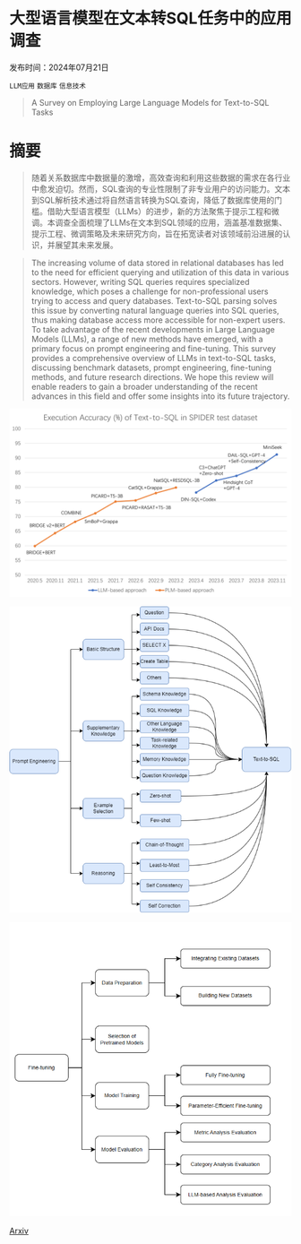 # 大型语言模型在文本转SQL任务中的应用调查

发布时间：2024年07月21日

`LLM应用` `数据库` `信息技术`

> A Survey on Employing Large Language Models for Text-to-SQL Tasks

# 摘要

> 随着关系数据库中数据量的激增，高效查询和利用这些数据的需求在各行业中愈发迫切。然而，SQL查询的专业性限制了非专业用户的访问能力。文本到SQL解析技术通过将自然语言转换为SQL查询，降低了数据库使用的门槛。借助大型语言模型（LLMs）的进步，新的方法聚焦于提示工程和微调。本调查全面梳理了LLMs在文本到SQL领域的应用，涵盖基准数据集、提示工程、微调策略及未来研究方向，旨在拓宽读者对该领域前沿进展的认识，并展望其未来发展。

> The increasing volume of data stored in relational databases has led to the need for efficient querying and utilization of this data in various sectors. However, writing SQL queries requires specialized knowledge, which poses a challenge for non-professional users trying to access and query databases. Text-to-SQL parsing solves this issue by converting natural language queries into SQL queries, thus making database access more accessible for non-expert users. To take advantage of the recent developments in Large Language Models (LLMs), a range of new methods have emerged, with a primary focus on prompt engineering and fine-tuning. This survey provides a comprehensive overview of LLMs in text-to-SQL tasks, discussing benchmark datasets, prompt engineering, fine-tuning methods, and future research directions. We hope this review will enable readers to gain a broader understanding of the recent advances in this field and offer some insights into its future trajectory.

![大型语言模型在文本转SQL任务中的应用调查](../../../paper_images/2407.15186/SPIDER.png)

![大型语言模型在文本转SQL任务中的应用调查](../../../paper_images/2407.15186/Prompt_Engineering.drawio.png)

![大型语言模型在文本转SQL任务中的应用调查](../../../paper_images/2407.15186/finetune.png)

[Arxiv](https://arxiv.org/abs/2407.15186)